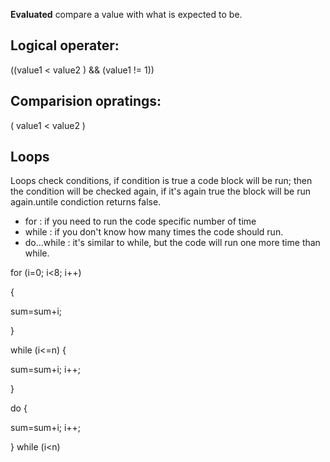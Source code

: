 
**Evaluated** 
compare a value with what is expected to be.

## Logical  operater:
((value1 < value2 )  && (value1 != 1))

## Comparision opratings:
( value1 < value2 )

## Loops
Loops check conditions, if condition is true a code block will be run; then the condition will be checked again, if it's again true the block will be run again.untile condiction returns false.


- for : if you need to run the code specific number of time
- while : if you don't know how many times the code should run.
- do...while : it's similar to while, but the code will run one more time than while.


for (i=0; i<8; i++)

{

sum=sum+i;

}


while (i<=n)
{

sum=sum+i;
i++;

}

do {

sum=sum+i;
i++;

} while (i<n)
